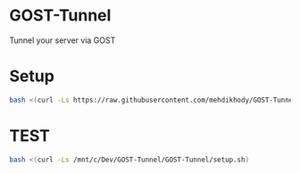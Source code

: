 # GOST-Tunnel

Tunnel your server via GOST

# Setup

```bash
bash <(curl -Ls https://raw.githubusercontent.com/mehdikhody/GOST-Tunnel/master/setup.sh)
```

# TEST

```bash
bash <(curl -Ls /mnt/c/Dev/GOST-Tunnel/GOST-Tunnel/setup.sh)
```
